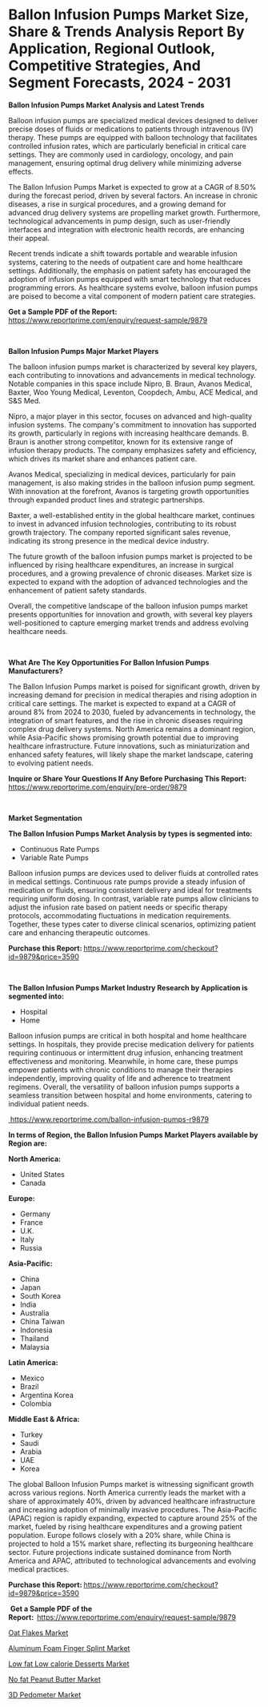 <p><h1>Ballon Infusion Pumps Market Size, Share & Trends Analysis Report By Application, Regional Outlook, Competitive Strategies, And Segment Forecasts, 2024 - 2031</h1></p><p><strong>Ballon Infusion Pumps Market Analysis and Latest Trends</strong></p>
<p><p>Balloon infusion pumps are specialized medical devices designed to deliver precise doses of fluids or medications to patients through intravenous (IV) therapy. These pumps are equipped with balloon technology that facilitates controlled infusion rates, which are particularly beneficial in critical care settings. They are commonly used in cardiology, oncology, and pain management, ensuring optimal drug delivery while minimizing adverse effects.</p><p>The Ballon Infusion Pumps Market is expected to grow at a CAGR of 8.50% during the forecast period, driven by several factors. An increase in chronic diseases, a rise in surgical procedures, and a growing demand for advanced drug delivery systems are propelling market growth. Furthermore, technological advancements in pump design, such as user-friendly interfaces and integration with electronic health records, are enhancing their appeal. </p><p>Recent trends indicate a shift towards portable and wearable infusion systems, catering to the needs of outpatient care and home healthcare settings. Additionally, the emphasis on patient safety has encouraged the adoption of infusion pumps equipped with smart technology that reduces programming errors. As healthcare systems evolve, balloon infusion pumps are poised to become a vital component of modern patient care strategies.</p></p>
<p><strong>Get a Sample PDF of the Report:&nbsp;</strong> <a href="https://www.reportprime.com/enquiry/request-sample/9879?utm_campaign=1900&utm_medium=2&utm_source=Github&utm_content=ia&utm_term=25122024&utm_id=ballon-infusion-pumps">https://www.reportprime.com/enquiry/request-sample/9879</a></p>
<p>&nbsp;</p>
<p><strong>Ballon Infusion Pumps Major Market Players</strong></p>
<p><p>The balloon infusion pumps market is characterized by several key players, each contributing to innovations and advancements in medical technology. Notable companies in this space include Nipro, B. Braun, Avanos Medical, Baxter, Woo Young Medical, Leventon, Coopdech, Ambu, ACE Medical, and S&S Med.</p><p>Nipro, a major player in this sector, focuses on advanced and high-quality infusion systems. The company's commitment to innovation has supported its growth, particularly in regions with increasing healthcare demands. B. Braun is another strong competitor, known for its extensive range of infusion therapy products. The company emphasizes safety and efficiency, which drives its market share and enhances patient care.</p><p>Avanos Medical, specializing in medical devices, particularly for pain management, is also making strides in the balloon infusion pump segment. With innovation at the forefront, Avanos is targeting growth opportunities through expanded product lines and strategic partnerships.</p><p>Baxter, a well-established entity in the global healthcare market, continues to invest in advanced infusion technologies, contributing to its robust growth trajectory. The company reported significant sales revenue, indicating its strong presence in the medical device industry.</p><p>The future growth of the balloon infusion pumps market is projected to be influenced by rising healthcare expenditures, an increase in surgical procedures, and a growing prevalence of chronic diseases. Market size is expected to expand with the adoption of advanced technologies and the enhancement of patient safety standards.</p><p>Overall, the competitive landscape of the balloon infusion pumps market presents opportunities for innovation and growth, with several key players well-positioned to capture emerging market trends and address evolving healthcare needs.</p></p>
<p>&nbsp;</p>
<p><strong>What Are The Key Opportunities For Ballon Infusion Pumps Manufacturers?</strong></p>
<p><p>The Ballon Infusion Pumps market is poised for significant growth, driven by increasing demand for precision in medical therapies and rising adoption in critical care settings. The market is expected to expand at a CAGR of around 8% from 2024 to 2030, fueled by advancements in technology, the integration of smart features, and the rise in chronic diseases requiring complex drug delivery systems. North America remains a dominant region, while Asia-Pacific shows promising growth potential due to improving healthcare infrastructure. Future innovations, such as miniaturization and enhanced safety features, will likely shape the market landscape, catering to evolving patient needs.</p></p>
<p><strong>Inquire or Share Your Questions If Any Before Purchasing This Report:</strong> <a href="https://www.reportprime.com/enquiry/pre-order/9879?utm_campaign=1900&utm_medium=2&utm_source=Github&utm_content=ia&utm_term=25122024&utm_id=ballon-infusion-pumps">https://www.reportprime.com/enquiry/pre-order/9879</a></p>
<p>&nbsp;</p>
<p><strong>Market Segmentation</strong></p>
<p><strong>The Ballon Infusion Pumps Market Analysis by types is segmented into:</strong></p>
<p><ul><li>Continuous Rate Pumps</li><li>Variable Rate Pumps</li></ul></p>
<p><p>Balloon infusion pumps are devices used to deliver fluids at controlled rates in medical settings. Continuous rate pumps provide a steady infusion of medication or fluids, ensuring consistent delivery and ideal for treatments requiring uniform dosing. In contrast, variable rate pumps allow clinicians to adjust the infusion rate based on patient needs or specific therapy protocols, accommodating fluctuations in medication requirements. Together, these types cater to diverse clinical scenarios, optimizing patient care and enhancing therapeutic outcomes.</p></p>
<p><strong>Purchase this Report:&nbsp;</strong><a href="https://www.reportprime.com/checkout?id=9879&price=3590&utm_campaign=1900&utm_medium=2&utm_source=Github&utm_content=ia&utm_term=25122024&utm_id=ballon-infusion-pumps">https://www.reportprime.com/checkout?id=9879&price=3590</a></p>
<p>&nbsp;</p>
<p><strong>The Ballon Infusion Pumps Market Industry Research by Application is segmented into:</strong></p>
<p><ul><li>Hospital</li><li>Home</li></ul></p>
<p><p>Balloon infusion pumps are critical in both hospital and home healthcare settings. In hospitals, they provide precise medication delivery for patients requiring continuous or intermittent drug infusion, enhancing treatment effectiveness and monitoring. Meanwhile, in home care, these pumps empower patients with chronic conditions to manage their therapies independently, improving quality of life and adherence to treatment regimens. Overall, the versatility of balloon infusion pumps supports a seamless transition between hospital and home environments, catering to individual patient needs.</p></p>
<p><a href="https://www.reportprime.com/ballon-infusion-pumps-r9879?utm_campaign=1900&utm_medium=2&utm_source=Github&utm_content=ia&utm_term=25122024&utm_id=ballon-infusion-pumps">&nbsp;https://www.reportprime.com/ballon-infusion-pumps-r9879</a></p>
<p><strong>In terms of Region, the Ballon Infusion Pumps Market Players available by Region are:</strong></p>
<p>
    <p> <strong> North America: </strong>
        <ul>
            <li>United States</li>
            <li>Canada</li>
        </ul>
        </p> 
    <p> <strong> Europe: </strong>
        <ul>
            <li>Germany</li>
            <li>France</li>
            <li>U.K.</li>
            <li>Italy</li>
            <li>Russia</li>
        </ul>
        </p> 
    <p> <strong> Asia-Pacific: </strong>
        <ul>
            <li>China</li>
            <li>Japan</li>
            <li>South Korea</li>
            <li>India</li>
            <li>Australia</li>
            <li>China Taiwan</li>
            <li>Indonesia</li>
            <li>Thailand</li>
            <li>Malaysia</li>
        </ul>
        </p> 
    <p> <strong> Latin America: </strong>
        <ul>
            <li>Mexico</li>
            <li>Brazil</li>
            <li>Argentina Korea</li>
            <li>Colombia</li>
        </ul>
        </p> 
    <p> <strong> Middle East & Africa: </strong>
        <ul>
            <li>Turkey</li>
            <li>Saudi</li>
            <li>Arabia</li>
            <li>UAE</li>
            <li>Korea</li>
        </ul>
    </p>
    </p>
<p><p>The global Balloon Infusion Pumps market is witnessing significant growth across various regions. North America currently leads the market with a share of approximately 40%, driven by advanced healthcare infrastructure and increasing adoption of minimally invasive procedures. The Asia-Pacific (APAC) region is rapidly expanding, expected to capture around 25% of the market, fueled by rising healthcare expenditures and a growing patient population. Europe follows closely with a 20% share, while China is projected to hold a 15% market share, reflecting its burgeoning healthcare sector. Future projections indicate sustained dominance from North America and APAC, attributed to technological advancements and evolving medical practices.</p></p>
<p><strong>Purchase this Report: </strong><a href="https://www.reportprime.com/checkout?id=9879&price=3590&utm_campaign=1900&utm_medium=2&utm_source=Github&utm_content=ia&utm_term=25122024&utm_id=ballon-infusion-pumps">https://www.reportprime.com/checkout?id=9879&price=3590</a></p>
<p>&nbsp;<strong>Get a Sample PDF of the Report:&nbsp;&nbsp;</strong><a href="https://www.reportprime.com/enquiry/request-sample/9879?utm_campaign=1900&utm_medium=2&utm_source=Github&utm_content=ia&utm_term=25122024&utm_id=ballon-infusion-pumps">https://www.reportprime.com/enquiry/request-sample/9879</a></p>
<p><strong></strong></p>
<p><p><a href="https://www.linkedin.com/pulse/oat-flakes-market-growth-study-projects-future-cagr-141-8hyze?utm_campaign=1900&utm_medium=2&utm_source=Github&utm_content=ia&utm_term=25122024&utm_id=ballon-infusion-pumps">Oat Flakes Market</a></p><p><a href="https://www.linkedin.com/pulse/rising-trends-aluminum-foam-finger-splint-market-projected-lvxrc?utm_campaign=1900&utm_medium=2&utm_source=Github&utm_content=ia&utm_term=25122024&utm_id=ballon-infusion-pumps">Aluminum Foam Finger Splint Market</a></p><p><a href="https://www.linkedin.com/pulse/examining-low-fat-calorie-desserts-market-manufacturing-ousse?utm_campaign=1900&utm_medium=2&utm_source=Github&utm_content=ia&utm_term=25122024&utm_id=ballon-infusion-pumps">Low fat Low calorie Desserts Market</a></p><p><a href="https://www.linkedin.com/pulse/fat-peanut-butter-marketanticipated-grow-predicted-cagr-mkcke?utm_campaign=1900&utm_medium=2&utm_source=Github&utm_content=ia&utm_term=25122024&utm_id=ballon-infusion-pumps">No fat Peanut Butter Market</a></p><p><a href="https://www.linkedin.com/pulse/c-glance-reports-anmec?utm_campaign=1900&utm_medium=2&utm_source=Github&utm_content=ia&utm_term=25122024&utm_id=ballon-infusion-pumps">3D Pedometer Market</a></p></p>